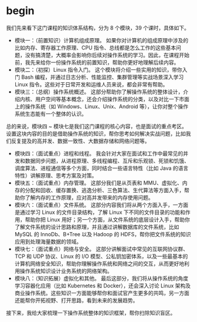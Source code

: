 # begin

我们先来看下这门课程的知识体系结构，分为 8 个模块，39 个课时，具体如下。

* 模块一：（前置知识）计算机组成原理。 如果你对计算机的组成原理中涉及的比如内存、寄存器工作原理、CPU
  指令、总线都是怎么工作的这些基本问题，没有搞清楚，大概率会影响你后续对操作系统的学习。因此，在课程开始前，我先来给你一份操作系统的前置知识，帮助你更好地理解后续内容。
* 模块二：（初探）Linux 指令入门。 这个模块将介绍一些实用的知识，带你入门 Bash 编程，并通过日志分析、性能监控、集群管理等实战场景深入学习 Linux 指令。这些对于日常开发和运维人员来说，都会非常有帮助。
* 模块三：（总纲）操作系统概述。 这部分帮助你了解操作系统的整体设计，介绍内核、用户空间等基本概念，还会介绍操作系统的分类，以及对比一下市面上的操作系统（如 Windows、Linux、Unix、Android
  等），让你对整个操作系统生态能有一个整体的认识。

总的来说，模块四 ~ 模块七是我们这门课程的核心内容，也是面试的重点考区。设置这块内容的目的是借助操作系统的知识，帮你思考如何解决实战问题，比如我们反复提及的高并发、数据一致性、大数据存储和网络问题等。

* 模块四：（面试重点）进程和线程。 我会针对大家在面试和工作中最常见的并发和数据同步问题，从进程原理、多线程编程、互斥和乐观锁、死锁和饥饿、调度算法、进程通信等多个方面，同时结合一些语言特性（比如 Java
  的语言特性）讲解原理、思考方案及对策。
* 模块五：（面试重点）内存管理。 这部分我们是从页表和 MMU、虚拟化、内存的分配和回收、缓存置换、逃逸分析、三色算法、生代算法等方面入手，帮助你了解内存的工作原理，应对高并发带来的内存使用问题。
* 模块六：（面试重点）文件系统。 这部分内容我们将从两个方面入手，一方面是通过学习 Linux 的文件目录结构，了解 Linux 下不同的文件目录的功能和作用，帮助你把 Linux
  用好；另一个方面，从文件系统的底层设计入手，帮助你了解文件系统的设计思路和原理，并且通过讲解数据库的文件系统，比如 MySQL 的 InnoDb、B+Tree 以及 Hadoop 的
  HDFS，帮你把文件系统的知识应用到处理海量数据的领域。
* 模块七：（面试重点）网络与安全。 这部分讲解面试中常见的互联网协议群、TCP 和 UDP 协议、Linux 的 I/O
  模型、公私钥加密体系，以及一些最基本的计算机网络安全知识，帮助你理解操作系统和网络之间的交互，从而更好地利用操作系统知识设计业务系统的网络架构。
* 模块八：（知识拓展）虚拟化和其他。 最后这部分，我们将从操作系统的角度学习容器化应用（比如 Kubernetes 和 Docker），还会深入讨论 Linux
  架构及商业操作系统。这些知识一方面能够帮你和面试官产生更多的共鸣，另一方面还能帮你开拓视野、打开思路，看到未来的发展趋势。

接下来，我给大家梳理一下操作系统整体的知识框架，帮你扫除知识盲区。
